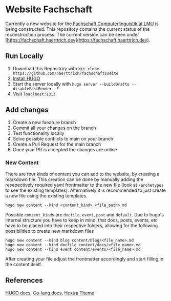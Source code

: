 # Website Fachschaft
Currently a new website for the [Fachschaft Computerlinguistik at LMU](https://fachschaft.cis.lmu.de/index.html) is being constructed. This repository contains the current status of the reconstruction process.
The current version can be seen under [https://fachschaft.haerttrich.dev](https://fachschaft.haerttrich.dev).

## Run Locally
1. Download this Repository with `git clone https://github.com/haerttrich/fachschaftsseite`
2. [Install HUGO](https://gohugo.io/installation/)
3. Start the server locally with `hugo server --buildDrafts --disableFastRender -F`
4. Visit `loaclhost:1313`

## Add changes
1. Create a new faeature branch
2. Commit all your changes on the branch
3. Test functionality locally
4. Solve possible conflicts to main on your branch
5. Create a Pull Request for the main branch
6. Once your PR is accepted the changes are online

### New Content
There are four kinds of content you can add to the website, by creating a markdown file. This creation can be done by manually adding the resepectively required yaml frontmatter to the new file (look at `/archetypes` to see the existing templates). Alternatively it is recommended to just create a new file using the existing templates.
```
hugo new content --kind <content_kind> <file_path>.md
```
Possible `content_kind`s are `docfile`, `event`, `post` and `default`. Due to hugo's internal structure you have to keep in mind, that docs, posts, events, etc have to be placed into their respective folders, allowing for the following possibilities to create new markdown files

```
hugo new content --kind blog content/blog/<file_name>.md
hugo new content --kind docfile content/docs/<file_name>.md
hugo new content --kind event content/events/<file_name>.md
```
After creating your file adjust the frontmatter accordingly and start filling in the content itself.

## References
[HUGO docs](https://gohugo.io/documentation/), [Go-lang docs](https://go.dev/doc/), [Hextra Theme](https://imfing.github.io/hextra/).

